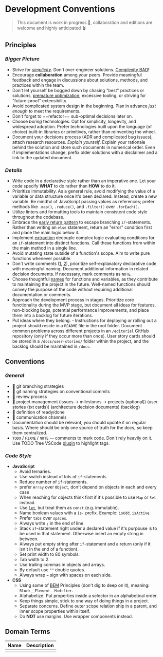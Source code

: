 
# Development Conventions

> This document is work in progress 🚧, collaboration and editions are welcome and highly anticipated 🪴

## Principles

### _Bigger Picture_

- Strive for [_simplicity_](https://ahastack.dev/concepts/simplicity/). Don't over-engineer solutions. [Complexity BAD](https://grugbrain.dev/)!
- Encourage __collaboration__ among your peers. Provide meaningful feedback and engage in discussions about solutions, methods, and practices within the team.
- Don't let yourself be bogged down by chasing "best" practices or solutions, [premature optimization](https://www.youtube.com/watch?v=tKbV6BpH-C8), excessive tooling, or striving for "future-proof" extensibility.
- Avoid complicated system design in the beginning. Plan in advance _just enough_ to meet the requirements.
- Don't forget to ==refactor== sub-optimal decisions later on.
- Choose _boring_ technologies. Opt for simplicity, longevity, and widespread adoption. Prefer technologies built upon the language (of choice) built-in libraries or primitives, rather than reinventing the wheel.
- Document your decisions process (ADR and complicated bug issues), attach research resources. _Explain yourself_. Explain your rationale behind the solution and store such documents in numerical order. Even if implementations change, prefix older solutions with a disclaimer and a link to the updated document.

### _Details_

- Write code in a declarative style rather than an imperative one. Let your code specify **WHAT** to do rather than **HOW** to do it.
- Prioritize immutability. As a general rule, avoid modifying the value of a variable or data structure once it's been declared. Instead, create a new variable. Be mindful of JavaScript passing values as references; prefer methods like `.map()`, `.reduce()`, and `.filter()` over `.forEach()`.
- Utilize linters and formatting tools to maintain consistent code style throughout the codebase.
- Embrace the [early return pattern](https://www.youtube.com/watch?v=CFRhGnuXG-4) to escape branching `if`-statements. Rather than writing an `else` statement, return an "error" condition first and place the main logic below it.
- Implement [extraction](https://www.youtube.com/watch?v=CFRhGnuXG-4) decouple complex logic evaluating conditions for an `if`-statement into distinct functions. Call these functions from within the main method in a single line.
- Avoid mutating state outside of a function's scope. Aim to write pure functions whenever possible.
- Don't write comments ([1](https://bran.name/the-truth-about-comments.html), [2](https://www.youtube.com/watch?v=Bf7vDBBOBUA)), prioritize self-explanatory declarative code with meaningful naming. Document additional information in related decision documents. If necessary, mark comments as `NOTE`.
- Choose thoughtful [names](https://www.youtube.com/watch?v=-J3wNP6u5YU) for functions and variables, as they contribute to maintaining the project in the future. Well-named functions should convey the purpose of the code without requiring additional documentation or comments.
- Approach the development process in stages. Prioritize core functionality during the MVP stage, but document all ideas for features, non-blocking bugs, potential performance improvements, and place them into a backlog for future iterations.
- Put ideas where they belong. - Instructions for deploying or rolling out a project should reside in a `README` file in the root folder. Document common problems across different projects in an `/editorial` GitHub repository (only if they occur more than once). User story cards should be stored in a `/docs/user-stories/` folder within the project, and the backlog should be maintained in `/docs`.

## Conventions

### _General_

- 🚧 git branching strategies
- 🚧 git naming strategies on conventional commits
- 🚧 review process
- 🚧 project management (issues -> milestones -> projects (optional)) (user stories (txt cards)) (architecture decision documents) (backlog)
- 🚧 definition of ready/done
- 🚧 communication channels
- Documentation should be relevant, you should update it on regular basis. Where should be only one source of truth for the docs, so keep them centralized.
- `TODO` / `FIXME` / `NOTE` — comments to mark code. Don't rely heavily on it. Use TODO Tree VSCode [plugin](https://marketplace.visualstudio.com/items?itemName=Gruntfuggly.todo-tree) to highlight tags.

### _Code Style_

- **JavaScript**
	- Avoid ternaries.
	- Use switch instead of lots of `if`-statements.
	- Reduce number of `if`-statements.
	- prefer `Array` over `Object`, don't depend on objects in each and every case
	- When reaching for objects think first if it's possible to use `Map` or `Set` instead.
	- Use [`let`](https://overreacted.io/on-let-vs-const/), but treat them as `const` (e.g. immutable).
	- Name boolean values with a `is-` prefix. Example: `isOdd`, `isActive`.
	- Prefer `tabs` over `spaces`.
	- Always write `;` in the end of line.
	- Stack `if`-statement right under a declared value if it's purpouse is to be used in that statement. Otherwise insert an empty string in between.
	- Always put empty string after `if`-statement and a return (only if it isn't in the end of a function).
	- Set print width to 80 symbols.
	- Tab width to 2.
	- Use trailing commas in objects and arrays.
	- By default use `""` double quotes.
	- Always wrap ` = ` sign with spaces on each side.
- **CSS**
	- Using some of [BEM](https://en.bem.info/) Principles (don't dig to deep on it), meaning: `Block__Element--Modifier`.
	- Alphabetize. Put properties inside a selector in an alphabetical order.
	- Keep things simple, stick to one way of doing things in a project.
	- Separate concerns. Define outer scope relation ship in a parent, and inner scope properties within itself.
	- Do **NOT** use margins. Use wrapper components instead.

## Domain Terms

| **Name** | **Description** |
| --- | --- |
|  |  |
 
